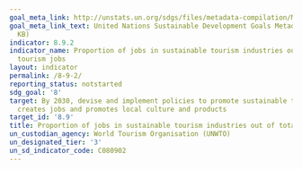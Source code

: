 ```yaml
---
goal_meta_link: http://unstats.un.org/sdgs/files/metadata-compilation/Metadata-Goal-8.pdf
goal_meta_link_text: United Nations Sustainable Development Goals Metadata (PDF 526
  KB)
indicator: 8.9.2
indicator_name: Proportion of jobs in sustainable tourism industries out of total
  tourism jobs
layout: indicator
permalink: /8-9-2/
reporting_status: notstarted
sdg_goal: '8'
target: By 2030, devise and implement policies to promote sustainable tourism that
  creates jobs and promotes local culture and products
target_id: '8.9'
title: Proportion of jobs in sustainable tourism industries out of total tourism jobs
un_custodian_agency: World Tourism Organisation (UNWTO)
un_designated_tier: '3'
un_sd_indicator_code: C080902
---
```

